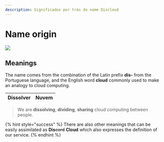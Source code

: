 ```yaml
---
description: Significados por trás do nome Discloud
---
```


# Name origin

![](../../.gitbook/assets/246513.jpg)

## Meanings

The name comes from the combination of the Latin prefix **dis-** from the Portuguese language, and the English word **cloud** commonly used to make an analogy to cloud computing.

| Dissolver | Nuvem |
| --------- | ----- |

> We are **dissolving**, **dividing**, **sharing** cloud computing between people.

{% hint style="success" %}
There are also other meanings that can be easily assimilated as **Dis**~~cord~~ **Cloud** which also expresses the definition of our service.
{% endhint %}

